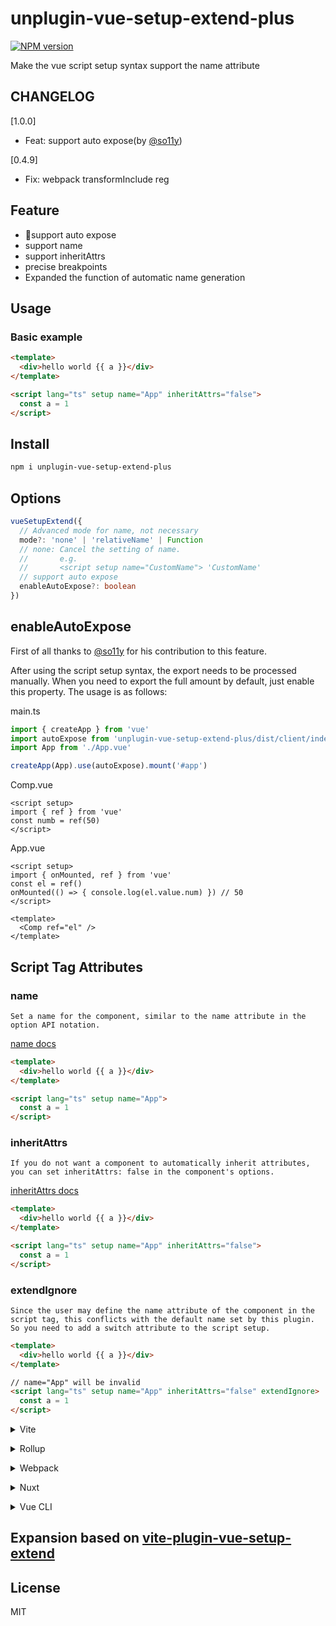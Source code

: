 # unplugin-vue-setup-extend-plus

[![NPM version](https://img.shields.io/npm/v/unplugin-vue-setup-extend-plus?color=a1b858&label=)](https://www.npmjs.com/package/unplugin-vue-setup-extend-plus)

Make the vue script setup syntax support the name attribute

## CHANGELOG

[1.0.0]
- Feat: support auto expose(by [@so11y](https://github.com/so11y))

[0.4.9]
- Fix: webpack transformInclude reg


## Feature 

- 🌟support auto expose
- support name
- support inheritAttrs
- precise breakpoints
- Expanded the function of automatic name generation
## Usage
### Basic example

```html
<template>
  <div>hello world {{ a }}</div>
</template>

<script lang="ts" setup name="App" inheritAttrs="false">
  const a = 1
</script>
```
## Install

```bash
npm i unplugin-vue-setup-extend-plus
```

## Options

```ts
vueSetupExtend({
  // Advanced mode for name, not necessary
  mode?: 'none' | 'relativeName' | Function
  // none: Cancel the setting of name.
  //       e.g.
  //       <script setup name="CustomName"> 'CustomName' 
  // support auto expose
  enableAutoExpose?: boolean
})

```

## enableAutoExpose

First of all thanks to [@so11y](https://github.com/so11y) for his contribution to this feature.

After using the script setup syntax, the export needs to be processed manually. When you need to export the full amount by default, just enable this property. The usage is as follows:

main.ts
```ts
import { createApp } from 'vue'
import autoExpose from 'unplugin-vue-setup-extend-plus/dist/client/index'
import App from './App.vue'

createApp(App).use(autoExpose).mount('#app')
```

Comp.vue
```vue
<script setup>
import { ref } from 'vue'
const numb = ref(50)
</script>
```
App.vue
```vue
<script setup>
import { onMounted, ref } from 'vue'
const el = ref()
onMounted(() => { console.log(el.value.num) }) // 50
</script>

<template>
  <Comp ref="el" />
</template>
```
## Script Tag Attributes

### name

`Set a name for the component, similar to the name attribute in the option API notation.`

[name docs](https://vuejs.org/api/options-misc.html#name)

```html
<template>
  <div>hello world {{ a }}</div>
</template>

<script lang="ts" setup name="App">
  const a = 1
</script>
```

### inheritAttrs

`If you do not want a component to automatically inherit attributes, you can set inheritAttrs: false in the component's options.`

[inheritAttrs docs](https://vuejs.org/api/options-misc.html#inheritattrs)

```html
<template>
  <div>hello world {{ a }}</div>
</template>

<script lang="ts" setup name="App" inheritAttrs="false">
  const a = 1
</script>
```

### extendIgnore

`Since the user may define the name attribute of the component in the script tag, this conflicts with the default name set by this plugin. So you need to add a switch attribute to the script setup.`

```html
<template>
  <div>hello world {{ a }}</div>
</template>

// name="App" will be invalid
<script lang="ts" setup name="App" inheritAttrs="false" extendIgnore>
  const a = 1
</script>
```


<details>
<summary>Vite</summary><br>

```ts
// vite.config.ts
import vueSetupExtend from 'unplugin-vue-setup-extend-plus/vite'

export default defineConfig({
  plugins: [
    vueSetupExtend({ /* options */ }),
  ],
})
```

<br></details>

<details>
<summary>Rollup</summary><br>

```ts
// rollup.config.js
import vueSetupExtend from 'unplugin-vue-setup-extend-plus/rollup'

export default {
  plugins: [
    vueSetupExtend({ /* options */ }),
  ],
}
```

<br></details>


<details>
<summary>Webpack</summary><br>

```ts
// webpack.config.js
module.exports = {
  /* ... */
  plugins: [
    require('unplugin-vue-setup-extend-plus/webpack').default({ /* options */ })
    // or
    // require('unplugin-vue-setup-extend-plus/webpack')({ /* options */ })
  ]
}
```

<br></details>

<details>
<summary>Nuxt</summary><br>

```ts
// nuxt.config.js
export default {
  buildModules: [
    ['unplugin-vue-setup-extend-plus/nuxt', { /* options */ }],
  ],
}
```

> This module works for both Nuxt 2 and [Nuxt Vite](https://github.com/nuxt/vite)

<br></details>

<details>
<summary>Vue CLI</summary><br>

```ts
// vue.config.js
module.exports = {
  configureWebpack: {
    plugins: [
      require('unplugin-vue-setup-extend-plus/webpack')({ /* options */ }),
    ],
  },
}
```

<br></details>

## Expansion based on [vite-plugin-vue-setup-extend](https://github.com/vbenjs/vite-plugin-vue-setup-extend)

## License

MIT
